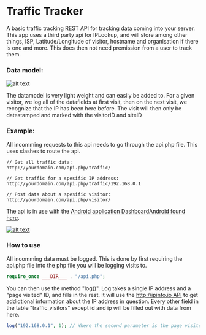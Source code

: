 # Traffic Tracker
A basic traffic tracking REST API for tracking data coming into your server. This app uses a third party api for IPLookup, and will store among other things, ISP, Latitude/Longitude of visitor, hostname and organisation if there is one and more. This does then not need premission from a user to track them. 


### Data model: 
![alt text](http://byteme.no/image/trafficTrackerDataModel.png)

The datamodel is very light weight and can easily be added to. For a given visitor, we log all of the datafields at first visit, then on the next visit, we recognize that the IP has been here before. The visit will then only be datestamped and marked with the visitorID and siteID

### Example: 
All incomming requests to this api needs to go through the api.php file. This uses slashes to route the api. 
		
	// Get all traffic data: 
	http://yourdomain.com/api.php/traffic/
		
	// Get traffic for a spesific IP address: 
	http://yourdomain.com/api.php/traffic/192.168.0.1
		
	// Post data about a spesific visitor: 
	http://yourdomain.com/api.php/visitor/
		
The api is in use with the [Android application DashboardAndroid found here](https://github.com/MagnusPoppe/DashboardAndroid "Dashboard GitHub page"). 

[![alt text](http://byteme.no/image/Dashboard-all.png)](https://github.com/MagnusPoppe/DashboardAndroid "Screenshot of DashbaordAndroid app")


### How to use
All incomming data must be logged. This is done by first requiring the api.php file into the php file you will be logging visits to. 
```php 
require_once ___DIR___ . "/api.php";
```
You can then use the method "log()". Log takes a single IP address and a "page visited" ID, and fills in the rest. It will use the [http://ipinfo.io API](http://ipinfo.io) to get addidtional information about the IP address in question. Every other field in the table "traffic_visitors" except id and ip will be filled out with data from here. 
```php 
log("192.168.0.1", 1); // Where the second parameter is the page visited from. i.e. HOMEPAGE = 1
```
